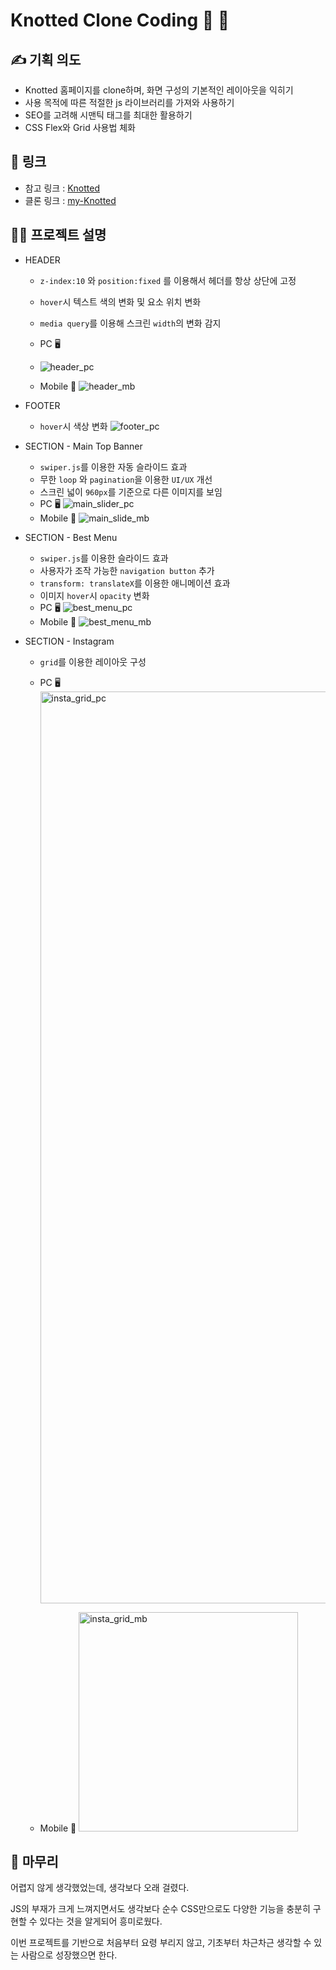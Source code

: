 # Knotted Clone Coding 🍩 💛

## ✍️ 기획 의도

- Knotted 홈페이지를 clone하며, 화면 구성의 기본적인 레이아웃을 익히기
- 사용 목적에 따른 적절한 js 라이브러리를 가져와 사용하기
- SEO를 고려해 시맨틱 태그를 최대한 활용하기
- CSS Flex와 Grid 사용법 체화

## 🔗 링크

- 참고 링크 : [Knotted](https://knotted-order.com/)
- 클론 링크 : [my-Knotted](https://knotted.netlify.app/)

## 👩‍💻 프로젝트 설명

- HEADER

  - `z-index:10` 와 `position:fixed` 를 이용해서 헤더를 항상 상단에 고정
  - `hover`시 텍스트 색의 변화 및 요소 위치 변화
  - `media query`를 이용해 스크린 `width`의 변화 감지
  - PC 🖥️
  - ![header_pc](https://github.com/noSPkeepgoing/TIL/assets/125979833/734b861f-0e91-4c05-9dd9-d4a8885f8c05)

  - Mobile 📱
    ![header_mb](https://github.com/noSPkeepgoing/TIL/assets/125979833/e0d0520a-3a7a-4c01-9d52-ae64d8ddf0b2)

- FOOTER
  - `hover`시 색상 변화
  ![footer_pc](https://github.com/noSPkeepgoing/TIL/assets/125979833/1c4840ee-30c4-493d-9328-5eeb0dbcc310)
- SECTION - Main Top Banner

  - `swiper.js`를 이용한 자동 슬라이드 효과
  - 무한 `loop` 와 `pagination`을 이용한 `UI/UX` 개선
  - 스크린 넓이 `960px`를 기준으로 다른 이미지를 보임
  - PC 🖥️
    ![main_slider_pc](https://github.com/noSPkeepgoing/TIL/assets/125979833/230a57c9-cf4a-481f-a5f6-a7f6f1348e02)
  - Mobile 📱
    ![main_slide_mb](https://github.com/noSPkeepgoing/TIL/assets/125979833/5ba83f79-48c5-48ae-b030-8f2f0beb7de0)

- SECTION - Best Menu

  - `swiper.js`를 이용한 슬라이드 효과
  - 사용자가 조작 가능한 `navigation button` 추가
  - `transform: translateX`를 이용한 애니메이션 효과
  - 이미지 `hover`시 `opacity` 변화
  - PC 🖥️
    ![best_menu_pc](https://github.com/noSPkeepgoing/TIL/assets/125979833/9b75f0a6-fe13-40e8-939d-f5465257ea44)
  - Mobile 📱
    ![best_menu_mb](https://github.com/noSPkeepgoing/TIL/assets/125979833/070616e9-5e15-4ad5-a8bf-bf6820c2583b)

- SECTION - Instagram
  - `grid`를 이용한 레이아웃 구성
  - PC 🖥️
      <img width="1459" alt="insta_grid_pc" src="https://github.com/noSPkeepgoing/TIL/assets/125979833/800ebdd0-e5f3-409e-817f-9af5cb4e778f">

  - Mobile 📱
     <img width="351" alt="insta_grid_mb" src="https://github.com/noSPkeepgoing/TIL/assets/125979833/86926306-eb2a-48d6-83ed-d22b73894ffe">


## 👏 마무리

어렵지 않게 생각했었는데, 생각보다 오래 걸렸다.

JS의 부재가 크게 느껴지면서도 생각보다 순수 CSS만으로도 다양한 기능을 충분히 구현할 수 있다는 것을 알게되어 흥미로웠다.

이번 프로젝트를 기반으로 처음부터 요령 부리지 않고, 기초부터 차근차근 생각할 수 있는 사람으로 성장했으면 한다.
